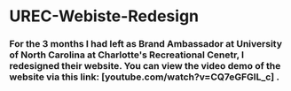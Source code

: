 # UREC-Webiste-Redesign
### For the 3 months I had left as Brand Ambassador at University of North Carolina at Charlotte's Recreational Cenetr, I redesigned their website. You can view the video demo of the website via this link: [youtube.com/watch?v=CQ7eGFGIL_c] .

